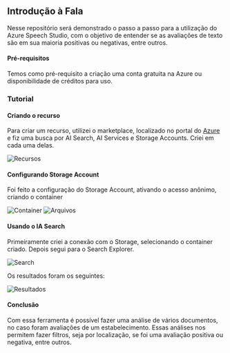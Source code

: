 ## Introdução à Fala
Nesse repositório será demonstrado o passo a passo para a utilização do Azure Speech Studio, com o objetivo de entender se as avaliações de texto são em sua maioria positivas ou negativas, entre outros.

#### Pré-requisitos
Temos como pré-requisito a criação uma conta gratuita na Azure ou disponibilidade de créditos para uso.

### Tutorial
#### Criando o recurso
Para criar um recurso, utilizei o marketplace, localizado no  portal do [Azure](https://portal.azure.com/learn.docs.microsoft.com?azure-portal=true) e fiz uma busca por AI Search, AI Services e Storage Accounts. Criei em cada uma delas.

![Recursos](https://i.imgur.com/C4fD1RR.png)

#### Configurando Storage Account
Foi feito a configuração do Storage Account, ativando o acesso anônimo, criando o container

![Container](https://i.imgur.com/zQjGLqd.png)
![Arquivos](https://i.imgur.com/F0iU1oN.png)

#### Usando o IA Search 
Primeiramente criei a conexão com o Storage, selecionando o container criado. Depois segui para o Search Explorer.

![Search](https://i.imgur.com/18sT4rg.png)

Os resultados foram os seguintes:

![Resultados](https://i.imgur.com/Zsvrqyf.png)

#### Conclusão
Com essa ferramenta é possível fazer uma análise de vários documentos, no caso foram avaliações de um estabelecimento. Essas análises nos permitem fazer filtros, seja por localização, se foi uma avaliação positiva ou negativa, entre outros.